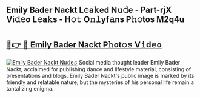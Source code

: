 ## Emily Bader Nackt L𝚎a𝚔ed N𝚞𝚍e - Part-rjX Vi𝚍𝚎o L𝚎a𝚔s - H𝚘𝚝 O𝚗𝚕yf𝚊ns P𝚑𝚘tos M2q4u

# <h2><a href="http://kf3ri48.oniu.top/?m=Emily+Bader+Nackt">🔗👉 🔴 Emily Bader Nackt P𝚑ot𝚘𝚜 V𝚒d𝚎o</a></h2>

[![Emily Bader Nackt Nu𝚍e𝚜](https://i.imgur.com/0qMVB7G.gif)](http://kf3ri48.oniu.top/?m=Emily+Bader+Nackt)
Social media thought leader Emily Bader Nackt, acclaimed for publishing dance and lifestyle material, consisting of presentations and blogs. Emily Bader Nackt's public image is marked by its friendly and relatable nature, but the mysteries of his personal life remain a tantalizing enigma.  
